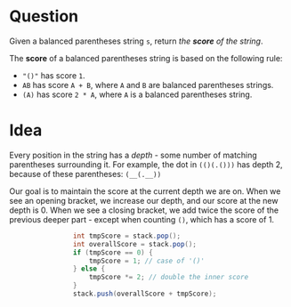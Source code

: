 # Question

Given a balanced parentheses string `s`, return *the **score** of the string*.

The **score** of a balanced parentheses string is based on the following rule:

- `"()"` has score `1`.
- `AB` has score `A + B`, where `A` and `B` are balanced parentheses strings.
- `(A)` has score `2 * A`, where `A` is a balanced parentheses string.

# Idea

Every position in the string has a *depth* - some number of matching parentheses surrounding it. For example, the dot in `(()(.()))` has depth 2, because of these parentheses: `(__(.__))`

Our goal is to maintain the score at the current depth we are on. When we see an opening bracket, we increase our depth, and our score at the new depth is 0. When we see a closing bracket, we add twice the score of the previous deeper part - except when counting `()`, which has a score of 1.

```java
                int tmpScore = stack.pop();
                int overallScore = stack.pop();
                if (tmpScore == 0) {
                    tmpScore = 1; // case of '()'
                } else {
                    tmpScore *= 2; // double the inner score
                }
                stack.push(overallScore + tmpScore);
```

